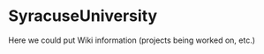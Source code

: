 SyracuseUniversity
==================
Here we could put Wiki information (projects being worked on, etc.)
